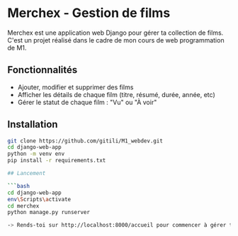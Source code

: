 # Merchex - Gestion de films

Merchex est une application web Django pour gérer ta collection de films. 
C'est un projet réalisé dans le cadre de mon cours de web programmation de M1.

## Fonctionnalités

- Ajouter, modifier et supprimer des films
- Afficher les détails de chaque film (titre, résumé, durée, année, etc)
- Gérer le statut de chaque film : "Vu" ou "À voir"

## Installation

```bash
git clone https://github.com/gitili/M1_webdev.git
cd django-web-app
python -m venv env
pip install -r requirements.txt

## Lancement

```bash
cd django-web-app
env\Scripts\activate
cd merchex
python manage.py runserver

-> Rends-toi sur http://localhost:8000/accueil pour commencer à gérer tes films.
